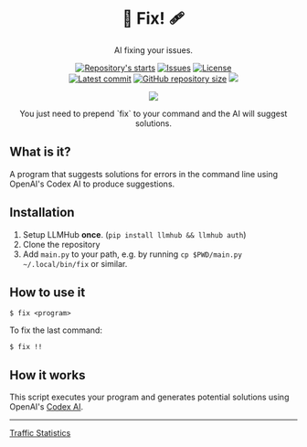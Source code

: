 <h1 align="center">🤖 Fix! 🩹</h1>

<p align="center">
    AI fixing your issues.
</p>

<p align="center">
    <a href="https://github.com/tom-doerr/fix/stargazers"
        ><img
            src="https://img.shields.io/github/stars/tom-doerr/fix?colorA=2c2837&colorB=c9cbff&style=for-the-badge&logo=starship style=flat-square"
            alt="Repository's starts"
    /></a>
    <a href="https://github.com/tom-doerr/fix/issues"
        ><img
            src="https://img.shields.io/github/issues-raw/tom-doerr/fix?colorA=2c2837&colorB=f2cdcd&style=for-the-badge&logo=starship style=flat-square"
            alt="Issues"
    /></a>
    <a href="https://github.com/tom-doerr/fix/blob/main/LICENSE"
        ><img
            src="https://img.shields.io/github/license/tom-doerr/fix?colorA=2c2837&colorB=b5e8e0&style=for-the-badge&logo=starship style=flat-square"
            alt="License"
    /><br />
    <a href="https://github.com/tom-doerr/fix/commits/main"
		><img
			src="https://img.shields.io/github/last-commit/tom-doerr/fix/main?colorA=2c2837&colorB=ddb6f2&style=for-the-badge&logo=starship style=flat-square"
			alt="Latest commit"
    /></a>
    <a href="https://github.com/tom-doerr/fix"
        ><img
            src="https://img.shields.io/github/repo-size/tom-doerr/fix?colorA=2c2837&colorB=89DCEB&style=for-the-badge&logo=starship style=flat-square"
            alt="GitHub repository size"
    /></a>

   <img src="https://badges.pufler.dev/visits/tom-doerr/fix?style=for-the-badge&color=96CDFB&logoColor=white&labelColor=302D41"/>


</p>

<p align="center">
    <img src='https://github.com/tom-doerr/bins/raw/main/fix/all.gif'>
    <p align="center">
        You just need to prepend `fix` to your command and the AI will suggest solutions.
    </p>
</p>


## What is it?

A program that suggests solutions for errors in the command line using OpenAI's Codex AI to produce suggestions.


## Installation

1. Setup LLMHub **once**. (`pip install llmhub && llmhub auth`)
2. Clone the repository
3. Add `main.py` to your path, e.g. by running `cp $PWD/main.py ~/.local/bin/fix` or similar.


## How to use it
```
$ fix <program>
```
To fix the last command:
```
$ fix !!
```


## How it works

This script executes your program and generates potential solutions using OpenAI's [Codex AI](https://openai.com/blog/openai-codex/).


-------------------------------------------------------------------

[Traffic Statistics](https://tom-doerr.github.io/github_repo_stats_data/tom-doerr/fix/latest-report/report.html)
